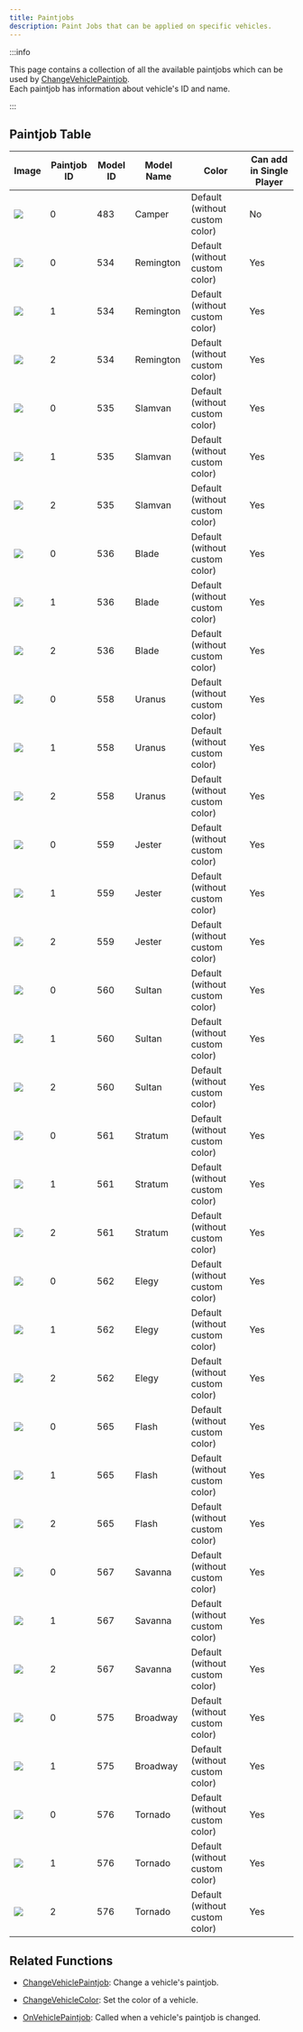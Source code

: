 ```yaml
---
title: Paintjobs
description: Paint Jobs that can be applied on specific vehicles.
---
```


:::info

This page contains a collection of all the available paintjobs which can be used by [ChangeVehiclePaintjob](../functions/ChangeVehiclePaintjob).  
Each paintjob has information about vehicle's ID and name.

:::

## Paintjob Table

| Image                                                                               | Paintjob ID | Model ID | Model Name | Color                          | Can add in Single Player |
| ----------------------------------------------------------------------------------- | ----------- | -------- | ---------- | ------------------------------ | ------------------------ |
| ![](https://assets.open.mp/assets/images/paintjobs/VehiclePaintjob_Camper_0.png)    | 0           | 483      | Camper     | Default (without custom color) | No                       |
| ![](https://assets.open.mp/assets/images/paintjobs/VehiclePaintjob_Remington_0.png) | 0           | 534      | Remington  | Default (without custom color) | Yes                      |
| ![](https://assets.open.mp/assets/images/paintjobs/VehiclePaintjob_Remington_1.png) | 1           | 534      | Remington  | Default (without custom color) | Yes                      |
| ![](https://assets.open.mp/assets/images/paintjobs/VehiclePaintjob_Remington_2.png) | 2           | 534      | Remington  | Default (without custom color) | Yes                      |
| ![](https://assets.open.mp/assets/images/paintjobs/VehiclePaintjob_Slamvan_0.png)   | 0           | 535      | Slamvan    | Default (without custom color) | Yes                      |
| ![](https://assets.open.mp/assets/images/paintjobs/VehiclePaintjob_Slamvan_1.png)   | 1           | 535      | Slamvan    | Default (without custom color) | Yes                      |
| ![](https://assets.open.mp/assets/images/paintjobs/VehiclePaintjob_Slamvan_2.png)   | 2           | 535      | Slamvan    | Default (without custom color) | Yes                      |
| ![](https://assets.open.mp/assets/images/paintjobs/VehiclePaintjob_Blade_0.png)     | 0           | 536      | Blade      | Default (without custom color) | Yes                      |
| ![](https://assets.open.mp/assets/images/paintjobs/VehiclePaintjob_Blade_0.png)     | 1           | 536      | Blade      | Default (without custom color) | Yes                      |
| ![](https://assets.open.mp/assets/images/paintjobs/VehiclePaintjob_Blade_0.png)     | 2           | 536      | Blade      | Default (without custom color) | Yes                      |
| ![](https://assets.open.mp/assets/images/paintjobs/VehiclePaintjob_Uranus_0.png)    | 0           | 558      | Uranus     | Default (without custom color) | Yes                      |
| ![](https://assets.open.mp/assets/images/paintjobs/VehiclePaintjob_Uranus_0.png)    | 1           | 558      | Uranus     | Default (without custom color) | Yes                      |
| ![](https://assets.open.mp/assets/images/paintjobs/VehiclePaintjob_Uranus_0.png)    | 2           | 558      | Uranus     | Default (without custom color) | Yes                      |
| ![](https://assets.open.mp/assets/images/paintjobs/VehiclePaintjob_Jester_0.png)    | 0           | 559      | Jester     | Default (without custom color) | Yes                      |
| ![](https://assets.open.mp/assets/images/paintjobs/VehiclePaintjob_Jester_1.png)    | 1           | 559      | Jester     | Default (without custom color) | Yes                      |
| ![](https://assets.open.mp/assets/images/paintjobs/VehiclePaintjob_Jester_2.png)    | 2           | 559      | Jester     | Default (without custom color) | Yes                      |
| ![](https://assets.open.mp/assets/images/paintjobs/VehiclePaintjob_Sultan_0.png)    | 0           | 560      | Sultan     | Default (without custom color) | Yes                      |
| ![](https://assets.open.mp/assets/images/paintjobs/VehiclePaintjob_Sultan_1.png)    | 1           | 560      | Sultan     | Default (without custom color) | Yes                      |
| ![](https://assets.open.mp/assets/images/paintjobs/VehiclePaintjob_Sultan_2.png)    | 2           | 560      | Sultan     | Default (without custom color) | Yes                      |
| ![](https://assets.open.mp/assets/images/paintjobs/VehiclePaintjob_Stratum_0.png)   | 0           | 561      | Stratum    | Default (without custom color) | Yes                      |
| ![](https://assets.open.mp/assets/images/paintjobs/VehiclePaintjob_Stratum_1.png)   | 1           | 561      | Stratum    | Default (without custom color) | Yes                      |
| ![](https://assets.open.mp/assets/images/paintjobs/VehiclePaintjob_Stratum_2.png)   | 2           | 561      | Stratum    | Default (without custom color) | Yes                      |
| ![](https://assets.open.mp/assets/images/paintjobs/VehiclePaintjob_Elegy_0.png)     | 0           | 562      | Elegy      | Default (without custom color) | Yes                      |
| ![](https://assets.open.mp/assets/images/paintjobs/VehiclePaintjob_Elegy_1.png)     | 1           | 562      | Elegy      | Default (without custom color) | Yes                      |
| ![](https://assets.open.mp/assets/images/paintjobs/VehiclePaintjob_Elegy_2.png)     | 2           | 562      | Elegy      | Default (without custom color) | Yes                      |
| ![](https://assets.open.mp/assets/images/paintjobs/VehiclePaintjob_Flash_0.png)     | 0           | 565      | Flash      | Default (without custom color) | Yes                      |
| ![](https://assets.open.mp/assets/images/paintjobs/VehiclePaintjob_Flash_1.png)     | 1           | 565      | Flash      | Default (without custom color) | Yes                      |
| ![](https://assets.open.mp/assets/images/paintjobs/VehiclePaintjob_Flash_2.png)     | 2           | 565      | Flash      | Default (without custom color) | Yes                      |
| ![](https://assets.open.mp/assets/images/paintjobs/VehiclePaintjob_Savanna_0.png)   | 0           | 567      | Savanna    | Default (without custom color) | Yes                      |
| ![](https://assets.open.mp/assets/images/paintjobs/VehiclePaintjob_Savanna_1.png)   | 1           | 567      | Savanna    | Default (without custom color) | Yes                      |
| ![](https://assets.open.mp/assets/images/paintjobs/VehiclePaintjob_Savanna_2.png)   | 2           | 567      | Savanna    | Default (without custom color) | Yes                      |
| ![](https://assets.open.mp/assets/images/paintjobs/VehiclePaintjob_Broadway_0.png)  | 0           | 575      | Broadway   | Default (without custom color) | Yes                      |
| ![](https://assets.open.mp/assets/images/paintjobs/VehiclePaintjob_Broadway_1.png)  | 1           | 575      | Broadway   | Default (without custom color) | Yes                      |
| ![](https://assets.open.mp/assets/images/paintjobs/VehiclePaintjob_Tornado_0.png)   | 0           | 576      | Tornado    | Default (without custom color) | Yes                      |
| ![](https://assets.open.mp/assets/images/paintjobs/VehiclePaintjob_Tornado_1.png)   | 1           | 576      | Tornado    | Default (without custom color) | Yes                      |
| ![](https://assets.open.mp/assets/images/paintjobs/VehiclePaintjob_Tornado_2.png)   | 2           | 576      | Tornado    | Default (without custom color) | Yes                      |

## Related Functions

- [ChangeVehiclePaintjob](../functions/ChangeVehiclePaintjob): Change a vehicle's paintjob.
- [ChangeVehicleColor](ChangeVehicleColor): Set the color of a vehicle.

- [OnVehiclePaintjob](../callbacks/OnVehiclePaintjob): Called when a vehicle's paintjob is changed.

